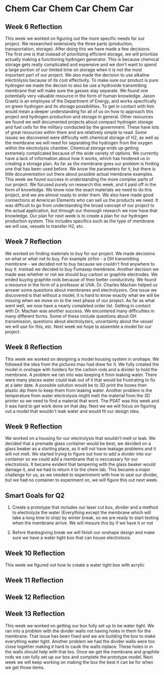 # Chem Car Chem Car Chem Car
## Week 6 Reflection
This week we worked on figuring out the more specific needs for our project. We researched extensively the three parts (production, transportation, storage). After doing this we have made a few decisions. The first one is that instead of prioritizing efficient storage, we will prioritize actually making a functioning hydrogen generator. This is because chemical storage gets really complicated and expensive and we don't want to spend a large portion of our limited time on storage when it is not the most important part of our project. We also made the decision to use alkaline electrolysis because of its cost effectivity. To make sure our product is pure hydrogen we made the decisin to also be use a hydroxide transmitting membrane that will make sure the gasses stay separate. We found one potentially very valuable resource in the form of human knowledge. Jason Graetz is an employee of the Department of Energy, and works specifically on green hydrogen and its storage possibilities. To get in contact with him would mean a deeper understanding for all of us on how to approach this project and hydrogen production and storage in general. Other resources we found we well documented projects about compact hydrogen storage and fuel cells for the military conducted by the government. These have lots of great resources within them and are relatively simple to read. Some issues we discovered were difficulty with chemical storage of H2, as well as the membrane we will need for separating the hydrogen from the oxygen within the electrolysis chamber. Chemical storage ends up getting extremely complicated because of the wide variety of options. We currently have a lack of information about how it works, which has hindered us in creating a storage plan. As far as the membrane goes our problem is finding one that has been used before. We know the parameters for it, but there is little documentation out there about possible actual membrane examples. This week we found success in understanding the more complex parts of our project. We focused purely on research this week, and it paid off in the form of knowledge. We know now the exact materials we need to do this project, and we are almost ready to order them. We also have made good connections at American Elements who can sell us the products we need. It was difficult to go from understanding the broad concept of our project to the actual application, but through our thorough research we now have that knowledge. Our plan for next week is to create a plan for our hydrogen production system. This includes specifics such as the type of membrane we will use, vessels to transfer H2, etc.

## Week 7 Reflection
We worked on finding materials to buy for our project. We made decisions on what or what not to buy. For example zirfon - a OH transmitting membrane - we decided not to buy because we couldn't find anywhere to buy it. Instead we decided to buy Fumasep membrane. Another decision we made was whether or not we should buy carbon or graphite electrodes. We ended buying graphite rods because of their better conductivity. We found a resource in the form of a professor at UVA. Dr. Charles Machan helped us answer some questions about membranes and electrolyzers. One issue we discovered is that without a model, it is hard to know exactly what we will be missing when we move on to the next phase of our project. As far as what went well, we now have a nearly completed order list. Getting in contact with Dr. Machan was another success. We encontered many difficulties in many different forms. Some of these include questions about OH transmission, questions about electrolyzers, uncertainty about the vessel we will use for this, etc. Next week we hope to assemble a model for our project.

## Week 8 Reflection
This week we worked on designing a model housing system in onshape. We followed the idea from the pictures max had drew for it. We fully created the model in onshape with holders for the carbon rods and a divider to hold the membrane. A problem we ran into was keeping it from leaking water. There were many places water could leak out of it that would be frustrating to fix at a later date. A possible solution would be to 3D print the boxes then plastic dip them to keep them from leaking water. Another problem is the temperature from water electrolysis might melt the material from the 3D printer so we need to find a material that wont. The PSAT was this week and it was hard to get work done on that day. Next we we will focus on figuring out a model that wouldn't leak water and would fit our design idea.

## Week 9 Reflection
We worked on a housing for our electrolysis that wouldn't melt or leak. We decided that a premade glass container would be best, we decided on a glass beaker as a starting place, as it will not have leakage problems and it will not melt. We started trying to figure out how to add a divider into our container so we could add a membrane that is neccassary for our electrolosis. It became evident that tampering with the glass beaker would damage it, and we had to return it to the chem lab. This became a major challenge for us, as we needed to experinment with how to seal our divider, but we had no container to experiment on, we will figure this out next week. 

## Smart Goals for Q2
1. Create a prototype that includes our laser cut box, divider and a method to electrolyze the water (Everything except the membrane which will take a long time to ship) by winter break, so we are ready to start testing when the membrane arrive. We will mesure this by if we have it or not

2. Before thanksgiving break we will finish our onshape design and make sure we have a water tight box that can house electrolosis. 

## Week 10 Reflection
This week we figured out how to create a water tight box with acrylic 


## Week 11 Reflection


## Week 12 Reflection


## Week 13 Reflection
This week we worked on getting our box fully set up to be water tight. We ran into a problem with the divider walls not having holes in them for the membrane. That issue has been fixed and we are building the box to make everything water tight. Another problem we had the divider walls were too close together making it hard to caulk the walls inplace. These holes in in the walls should help with that too. Once we get the membrane and graphite rods we can fully set up our box and complete the prototype model. Next week we will keep working on making the box the best it can be for when we get those items.
